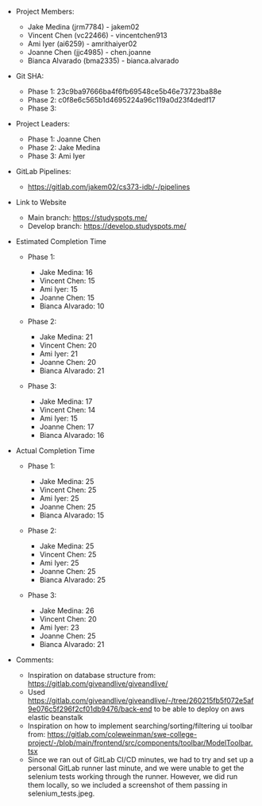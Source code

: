 - Project Members:  
    - Jake Medina (jrm7784) - jakem02  
    - Vincent Chen (vc22466) - vincentchen913
    - Ami Iyer (ai6259) - amrithaiyer02
    - Joanne Chen (jjc4985) - chen.joanne  
    - Bianca Alvarado (bma2335) - bianca.alvarado

- Git SHA:
    - Phase 1: 23c9ba97666ba4f6fb69548ce5b46e73723ba88e
    - Phase 2: c0f8e6c565b1d4695224a96c119a0d23f4dedf17
    - Phase 3: 

- Project Leaders:
    - Phase 1: Joanne Chen
    - Phase 2: Jake Medina
    - Phase 3: Ami Iyer

- GitLab Pipelines:
    - https://gitlab.com/jakem02/cs373-idb/-/pipelines

- Link to Website
    - Main branch: https://studyspots.me/
    - Develop branch: https://develop.studyspots.me/

- Estimated Completion Time
    - Phase 1:
        - Jake Medina: 16
        - Vincent Chen: 15
        - Ami Iyer: 15
        - Joanne Chen: 15
        - Bianca Alvarado: 10

    - Phase 2:
        - Jake Medina: 21
        - Vincent Chen: 20
        - Ami Iyer: 21
        - Joanne Chen: 20
        - Bianca Alvarado: 21
    - Phase 3:
        - Jake Medina: 17
        - Vincent Chen: 14
        - Ami Iyer: 15
        - Joanne Chen: 17
        - Bianca Alvarado: 16

- Actual Completion Time
    - Phase 1:
        - Jake Medina: 25
        - Vincent Chen: 25
        - Ami Iyer: 25
        - Joanne Chen: 25
        - Bianca Alvarado: 15

    - Phase 2:
        - Jake Medina: 25
        - Vincent Chen: 25
        - Ami Iyer: 25
        - Joanne Chen: 25
        - Bianca Alvarado: 25

    - Phase 3:
        - Jake Medina: 26
        - Vincent Chen: 20
        - Ami Iyer: 23
        - Joanne Chen: 25
        - Bianca Alvarado: 21

- Comments:
    - Inspiration on database structure from: https://gitlab.com/giveandlive/giveandlive/
    - Used https://gitlab.com/giveandlive/giveandlive/-/tree/260215fb5f072e5af9e076c5f296f2cf01db9476/back-end to be able to deploy on aws elastic beanstalk
    - Inspiration on how to implement searching/sorting/filtering ui toolbar from: https://gitlab.com/coleweinman/swe-college-project/-/blob/main/frontend/src/components/toolbar/ModelToolbar.tsx
    - Since we ran out of GitLab CI/CD minutes, we had to try and set up a personal GitLab runner last minute, and we were unable to get the selenium tests working through the runner. However, we did run them locally, so we included a screenshot of them passing in selenium_tests.jpeg.
